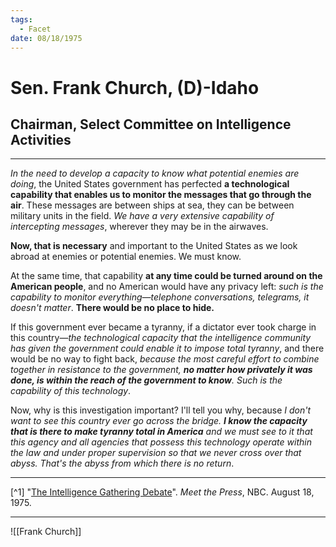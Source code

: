 ```yaml
---
tags:
  - Facet
date: 08/18/1975
---
```

# Sen. Frank Church, (D)-Idaho
## Chairman, Select Committee on Intelligence Activities

---

*In the need to develop a capacity to know what potential enemies are doing*, the United States government has perfected **a technological capability that enables us to monitor the messages that go through the air**. These messages are between ships at sea, they can be between military units in the field. *We have a very extensive capability of intercepting messages*, wherever they may be in the airwaves.

**Now, that is necessary** and important to the United States as we look abroad at enemies or potential enemies. We must know. 

At the same time, that capability **at any time could be turned around on the American people**, and no American would have any privacy left: *such is the capability to monitor everything—telephone conversations, telegrams, it doesn't matter*. **There would be no place to hide.**

If this government ever became a tyranny, if a dictator ever took charge in this country—*the technological capacity that the intelligence community has given the government could enable it to impose total tyranny*, and there would be no way to fight back, *because the most careful effort to combine together in resistance to the government, **no matter how privately it was done, is within the reach of the government to know**. Such is the capability of this technology*. 

Now, why is this investigation important? I'll tell you why, because *I don't want to see this country ever go across the bridge. **I know the capacity that is there to make tyranny total in America** and we must see to it that this agency and all agencies that possess this technology operate within the law and under proper supervision so that we never cross over that abyss. That's the abyss from which there is no return*.

---

[^1] "[The Intelligence Gathering Debate](https://www.youtube.com/watch?v=YAG1N4a84Dk)". *Meet the Press*, NBC. August 18, 1975.

---

![[Frank Church]]